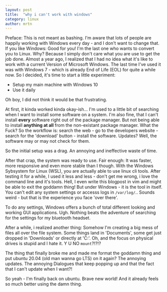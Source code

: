 ```yaml
---
layout: post
title:  "why i can't work with windows"
category: linux
author: mrtn
---
```


Preface: This is not meant as bashing. I'm aware that lots of people are happily working with Windows every day - and I don't want to change that. If you like Windows: Good for you! I'm the last one who wants to convert you to Linux. Why? Because I simply don't care what you are use to get the job done. 
Almost a year ago, I realized that I had no idea what it's like to work with a current Version of Microsoft Windows. The last time I've used it was with Windows 7 - which is already End of Life (EOL) for quite a while now. So I decided, it's time to start a little experiment: 

- Setup my main machine with Windows 10
- Use it daily

Oh boy, I did not think it would be that frustrating. 


At first, it kinda worked kinda okay-ish... I'm used to a little bit of searching when I want to install some software on a system. I'm also fine, that I can't install **every** software right out of the package manager. But not being able to install **anything at all** from the non-existant package manager. What the Fuck? So the workflow is: search the web - go to the developers website - search for the 'download' button - install the software. Updates? Well, the software may or may not check for them. 

So the initial setup was a drag. An annoying and ineffective waste of time. 

After that crap, the system was ready to use. Fair enough: It was faster, more responsive and even more stable than I though. With the Windows Sybsystem for Linux (WSL), you are actually able to use linux cli tools. After testing it for a while, I used it less and less - don't get me wrong, i love the command line and it's tools. Hell, I even write this blogpost in vim and might be able to exit the goddamn thing! But under Windows - it is the tool in itself. You can't edit any system settings or accesss logs in `/var/log/`.. Sounds weird - but that is the experience you face 'over there'. 

To do any settings, Windows offers a bunch of total different looking and working GUI applications. Ugh. Nothing beats the adventure of searching for the settings for my bluetooth headset. 

After a while, i realized another thing: Somehow I'm creating a big mess of files all over the file system. Some things land in 'Documents', some get just dropped in 'Downloads' or directly at 'C:'. Oh, and the focus on physical drives is stupid and I hate it. Y U NO `mount`?!?!?

The thing that finally broke me and made me format the goddamn thing and put ubuntu 20.04 (old man wanna go LTS) on it again? The annoying updates. The annoying Dialogues that keep popping up and that the fact that I can't update when I want?! 

So yeah - I'm finally back on ubuntu. Brave new world! And it already feels so much better using the damn thing. 
